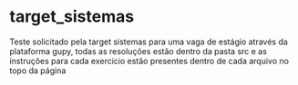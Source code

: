 # target_sistemas

Teste solicitado pela target sistemas para uma vaga de estágio através da plataforma gupy, todas as resoluções estão dentro da pasta src e as instruções para cada exercicio estão presentes dentro de cada arquivo no topo da página
